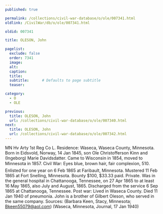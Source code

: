 ```yaml
---
published: true

permalink: /collections/civil-war-database/o/ole/007341.html
oldlink: /CivilWar/db/o/ole/007341.html

oldid: 007341

title: OLESON, John

pagelist:
  exclude: false
  order: 7341
  image: 
  alt:
  caption:
  title:
  subtitle:      # Defaults to page subtitle
  teaser:

category: 
  - O 
  - OLE

previous:
  title: OLESON, John
  url: /collections/civil-war-database/o/ole/007340.html  
next:
  title: OLESON, John
  url: /collections/civil-war-database/o/ole/007342.html   
---
```

MN Hv Arty 1st Reg Co L. Residence: Waseca, Waseca County, Minnesota. Born in Eidsvold, Norway, 14 Jan 1845, son Ole Christofferson Kinn and (Ingeborg) Marie Davidsdatter. Came to Wisconsin in 1854, moved to Minnesota in 1857. Civil War: Eyes blue, brown hair, fair complexion, 5&#146;10&#148;. Enlisted for one year on 6 Feb 1865 at Faribault, Minnesota. Mustered 11 Feb 1865 at Fort Snelling, Minnesota. Bounty $100, $33.33 paid. Private. Was in the general hospital in Chattanooga, Tennessee, on 27 Apr 1865 to at least 16 May 1865, also July and August, 1865. Discharged from the service 6 Sep 1865 at Chattanooga, Tennessee. Post war: Lived in Waseca County. Died 11 Jan 1940 of pneumonia. John is a brother of Gilbert Oleson, who served in the same company. Sources: (Barbara Keen, Stacy, Minnesota; [Bkeen55079@aol.com](mailto:Bkeen55079@aol.com)) (Waseca, Minnesota, Journal, 17 Jan 1940)